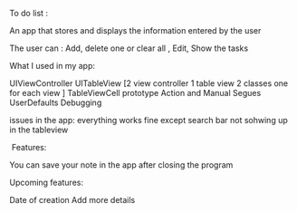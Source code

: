 ‪‪To do list :‬‬

‪‪An app that stores and displays the information entered by the user‬‬

‪‪The user can : Add, delete one or clear all , Edit, Show the tasks


What I used in my app:

UIViewController
UITableView
[2 view controller 1 table view 2 classes one for each view ]
TableViewCell prototype
Action and Manual Segues
UserDefaults
Debugging

issues in the app:
everything works fine except
search bar not sohwing up in the tableview

‬‬ ‪‪Features:‬‬

‪‪You can save your note in the app after closing the program

‪Upcoming features:‬

‪Date of creation‬ ‪Add more details

